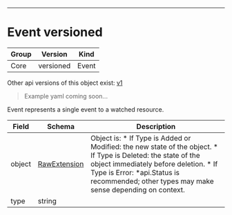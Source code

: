 

-----------
# Event versioned

Group        | Version     | Kind
------------ | ---------- | -----------
Core | versioned | Event





<aside class="notice">Other api versions of this object exist: <a href="#event-v1">v1</a> </aside>

> Example yaml coming soon...


Event represents a single event to a watched resource.



Field        | Schema     | Description
------------ | ---------- | -----------
object | [RawExtension](#rawextension-runtime) | Object is:  * If Type is Added or Modified: the new state of the object.  * If Type is Deleted: the state of the object immediately before deletion.  * If Type is Error: *api.Status is recommended; other types may make sense    depending on context.
type | string | 






